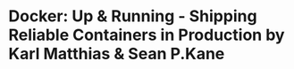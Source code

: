 # Docker: Up & Running - Shipping Reliable Containers in Production by Karl Matthias & Sean P.Kane



